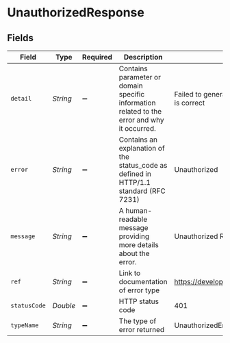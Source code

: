 # UnauthorizedResponse


## Fields

| Field                                                                                       | Type                                                                                        | Required                                                                                    | Description                                                                                 | Example                                                                                     |
| ------------------------------------------------------------------------------------------- | ------------------------------------------------------------------------------------------- | ------------------------------------------------------------------------------------------- | ------------------------------------------------------------------------------------------- | ------------------------------------------------------------------------------------------- |
| `detail`                                                                                    | *String*                                                                                    | :heavy_minus_sign:                                                                          | Contains parameter or domain specific information related to the error and why it occurred. | Failed to generate valid JWT Session. Verify applicationId is correct                       |
| `error`                                                                                     | *String*                                                                                    | :heavy_minus_sign:                                                                          | Contains an explanation of the status_code as defined in HTTP/1.1 standard (RFC 7231)       | Unauthorized                                                                                |
| `message`                                                                                   | *String*                                                                                    | :heavy_minus_sign:                                                                          | A human-readable message providing more details about the error.                            | Unauthorized Request                                                                        |
| `ref`                                                                                       | *String*                                                                                    | :heavy_minus_sign:                                                                          | Link to documentation of error type                                                         | https://developers.apideck.com/errors#unauthorizederror                                     |
| `statusCode`                                                                                | *Double*                                                                                    | :heavy_minus_sign:                                                                          | HTTP status code                                                                            | 401                                                                                         |
| `typeName`                                                                                  | *String*                                                                                    | :heavy_minus_sign:                                                                          | The type of error returned                                                                  | UnauthorizedError                                                                           |